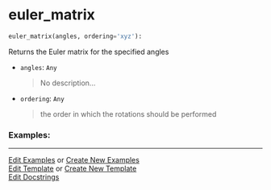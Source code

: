 # <a id="McUtils.Numputils.EulerSystem.euler_matrix">euler_matrix</a>

```python
euler_matrix(angles, ordering='xyz'): 
```
Returns the Euler matrix for the specified angles
- `angles`: `Any`
    >No description...
- `ordering`: `Any`
    >the order in which the rotations should be performed 

### Examples: 



___

[Edit Examples](https://github.com/McCoyGroup/McUtils/edit/edit/ci/examples/ci/docs/McUtils/Numputils/EulerSystem/euler_matrix.md) or 
[Create New Examples](https://github.com/McCoyGroup/McUtils/new/edit/?filename=ci/examples/ci/docs/McUtils/Numputils/EulerSystem/euler_matrix.md) <br/>
[Edit Template](https://github.com/McCoyGroup/McUtils/edit/edit/ci/docs/ci/docs/McUtils/Numputils/EulerSystem/euler_matrix.md) or 
[Create New Template](https://github.com/McCoyGroup/McUtils/new/edit/?filename=ci/docs/templates/ci/docs/McUtils/Numputils/EulerSystem/euler_matrix.md) <br/>
[Edit Docstrings](https://github.com/McCoyGroup/McUtils/edit/edit/McUtils/Numputils/EulerSystem.py?message=Update%20Docs)